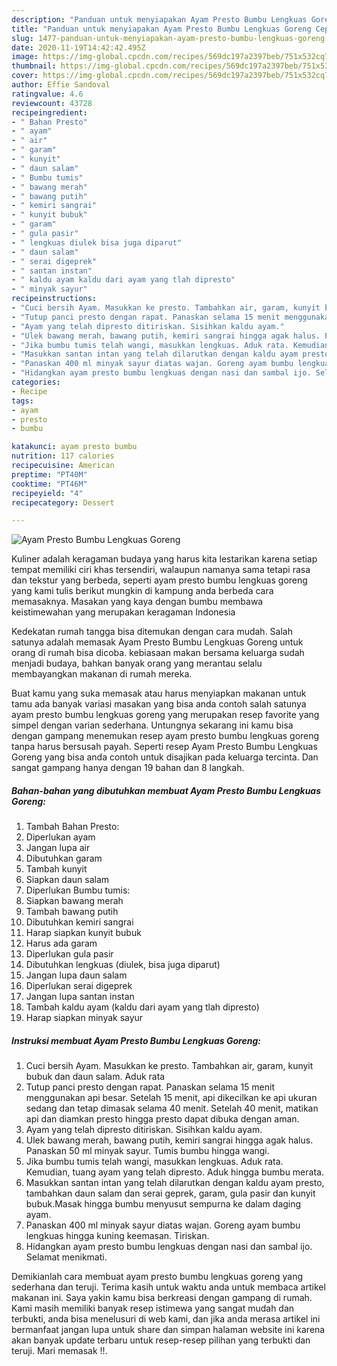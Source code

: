 ```yaml
---
description: "Panduan untuk menyiapakan Ayam Presto Bumbu Lengkuas Goreng Cepat"
title: "Panduan untuk menyiapakan Ayam Presto Bumbu Lengkuas Goreng Cepat"
slug: 1477-panduan-untuk-menyiapakan-ayam-presto-bumbu-lengkuas-goreng-cepat
date: 2020-11-19T14:42:42.495Z
image: https://img-global.cpcdn.com/recipes/569dc197a2397beb/751x532cq70/ayam-presto-bumbu-lengkuas-goreng-foto-resep-utama.jpg
thumbnail: https://img-global.cpcdn.com/recipes/569dc197a2397beb/751x532cq70/ayam-presto-bumbu-lengkuas-goreng-foto-resep-utama.jpg
cover: https://img-global.cpcdn.com/recipes/569dc197a2397beb/751x532cq70/ayam-presto-bumbu-lengkuas-goreng-foto-resep-utama.jpg
author: Effie Sandoval
ratingvalue: 4.6
reviewcount: 43728
recipeingredient:
- " Bahan Presto"
- " ayam"
- " air"
- " garam"
- " kunyit"
- " daun salam"
- " Bumbu tumis"
- " bawang merah"
- " bawang putih"
- " kemiri sangrai"
- " kunyit bubuk"
- " garam"
- " gula pasir"
- " lengkuas diulek bisa juga diparut"
- " daun salam"
- " serai digeprek"
- " santan instan"
- " kaldu ayam kaldu dari ayam yang tlah dipresto"
- " minyak sayur"
recipeinstructions:
- "Cuci bersih Ayam. Masukkan ke presto. Tambahkan air, garam, kunyit bubuk dan daun salam. Aduk rata"
- "Tutup panci presto dengan rapat. Panaskan selama 15 menit menggunakan api besar. Setelah 15 menit, api dikecilkan ke api ukuran sedang dan tetap dimasak selama 40 menit. Setelah 40 menit, matikan api dan diamkan presto hingga presto dapat dibuka dengan aman."
- "Ayam yang telah dipresto ditiriskan. Sisihkan kaldu ayam."
- "Ulek bawang merah, bawang putih, kemiri sangrai hingga agak halus. Panaskan 50 ml minyak sayur. Tumis bumbu hingga wangi."
- "Jika bumbu tumis telah wangi, masukkan lengkuas. Aduk rata. Kemudian, tuang ayam yang telah dipresto. Aduk hingga bumbu merata."
- "Masukkan santan intan yang telah dilarutkan dengan kaldu ayam presto, tambahkan daun salam dan serai geprek, garam, gula pasir dan kunyit bubuk.Masak hingga bumbu menyusut sempurna ke dalam daging ayam."
- "Panaskan 400 ml minyak sayur diatas wajan. Goreng ayam bumbu lengkuas hingga kuning keemasan. Tiriskan."
- "Hidangkan ayam presto bumbu lengkuas dengan nasi dan sambal ijo. Selamat menikmati."
categories:
- Recipe
tags:
- ayam
- presto
- bumbu

katakunci: ayam presto bumbu 
nutrition: 117 calories
recipecuisine: American
preptime: "PT40M"
cooktime: "PT46M"
recipeyield: "4"
recipecategory: Dessert

---
```



![Ayam Presto Bumbu Lengkuas Goreng](https://img-global.cpcdn.com/recipes/569dc197a2397beb/751x532cq70/ayam-presto-bumbu-lengkuas-goreng-foto-resep-utama.jpg)

Kuliner adalah keragaman budaya yang harus kita lestarikan karena setiap tempat memiliki ciri khas tersendiri, walaupun namanya sama tetapi rasa dan tekstur yang berbeda, seperti ayam presto bumbu lengkuas goreng yang kami tulis berikut mungkin di kampung anda berbeda cara memasaknya. Masakan yang kaya dengan bumbu membawa keistimewahan yang merupakan keragaman Indonesia

Kedekatan rumah tangga bisa ditemukan dengan cara mudah. Salah satunya adalah memasak Ayam Presto Bumbu Lengkuas Goreng untuk orang di rumah bisa dicoba. kebiasaan makan bersama keluarga sudah menjadi budaya, bahkan banyak orang yang merantau selalu membayangkan makanan di rumah mereka.



Buat kamu yang suka memasak atau harus menyiapkan makanan untuk tamu ada banyak variasi masakan yang bisa anda contoh salah satunya ayam presto bumbu lengkuas goreng yang merupakan resep favorite yang simpel dengan varian sederhana. Untungnya sekarang ini kamu bisa dengan gampang menemukan resep ayam presto bumbu lengkuas goreng tanpa harus bersusah payah.
Seperti resep Ayam Presto Bumbu Lengkuas Goreng yang bisa anda contoh untuk disajikan pada keluarga tercinta. Dan sangat gampang hanya dengan 19 bahan dan 8 langkah.


<!--inarticleads1-->

##### Bahan-bahan yang dibutuhkan membuat Ayam Presto Bumbu Lengkuas Goreng:

1. Tambah  Bahan Presto:
1. Diperlukan  ayam
1. Jangan lupa  air
1. Dibutuhkan  garam
1. Tambah  kunyit
1. Siapkan  daun salam
1. Diperlukan  Bumbu tumis:
1. Siapkan  bawang merah
1. Tambah  bawang putih
1. Dibutuhkan  kemiri sangrai
1. Harap siapkan  kunyit bubuk
1. Harus ada  garam
1. Diperlukan  gula pasir
1. Dibutuhkan  lengkuas (diulek, bisa juga diparut)
1. Jangan lupa  daun salam
1. Diperlukan  serai digeprek
1. Jangan lupa  santan instan
1. Tambah  kaldu ayam (kaldu dari ayam yang tlah dipresto)
1. Harap siapkan  minyak sayur




<!--inarticleads2-->

##### Instruksi membuat  Ayam Presto Bumbu Lengkuas Goreng:

1. Cuci bersih Ayam. Masukkan ke presto. Tambahkan air, garam, kunyit bubuk dan daun salam. Aduk rata
1. Tutup panci presto dengan rapat. Panaskan selama 15 menit menggunakan api besar. Setelah 15 menit, api dikecilkan ke api ukuran sedang dan tetap dimasak selama 40 menit. Setelah 40 menit, matikan api dan diamkan presto hingga presto dapat dibuka dengan aman.
1. Ayam yang telah dipresto ditiriskan. Sisihkan kaldu ayam.
1. Ulek bawang merah, bawang putih, kemiri sangrai hingga agak halus. Panaskan 50 ml minyak sayur. Tumis bumbu hingga wangi.
1. Jika bumbu tumis telah wangi, masukkan lengkuas. Aduk rata. Kemudian, tuang ayam yang telah dipresto. Aduk hingga bumbu merata.
1. Masukkan santan intan yang telah dilarutkan dengan kaldu ayam presto, tambahkan daun salam dan serai geprek, garam, gula pasir dan kunyit bubuk.Masak hingga bumbu menyusut sempurna ke dalam daging ayam.
1. Panaskan 400 ml minyak sayur diatas wajan. Goreng ayam bumbu lengkuas hingga kuning keemasan. Tiriskan.
1. Hidangkan ayam presto bumbu lengkuas dengan nasi dan sambal ijo. Selamat menikmati.




Demikianlah cara membuat ayam presto bumbu lengkuas goreng yang sederhana dan teruji. Terima kasih untuk waktu anda untuk membaca artikel makanan ini. Saya yakin kamu bisa berkreasi dengan gampang di rumah. Kami masih memiliki banyak resep istimewa yang sangat mudah dan terbukti, anda bisa menelusuri di web kami, dan jika anda merasa artikel ini bermanfaat jangan lupa untuk share dan simpan halaman website ini karena akan banyak update terbaru untuk resep-resep pilihan yang terbukti dan teruji. Mari memasak !!. 
